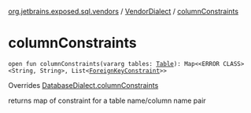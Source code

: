 [org.jetbrains.exposed.sql.vendors](../index.md) / [VendorDialect](index.md) / [columnConstraints](.)

# columnConstraints

`open fun columnConstraints(vararg tables: `[`Table`](../../org.jetbrains.exposed.sql/-table/index.md)`): Map<<ERROR CLASS><String, String>, List<`[`ForeignKeyConstraint`](../../org.jetbrains.exposed.sql/-foreign-key-constraint/index.md)`>>`

Overrides [DatabaseDialect.columnConstraints](../-database-dialect/column-constraints.md)

returns map of constraint for a table name/column name pair

